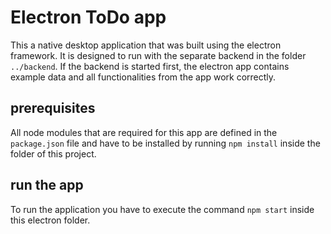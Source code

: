 # Electron ToDo app
This a native desktop application that was built using the electron framework.
It is designed to run with the separate backend in the folder `../backend`.
If the backend is started first, the electron app contains example data and all functionalities from the app work correctly.

## prerequisites
All node modules that are required for this app are defined in the `package.json` file and have to be installed by running `npm install` inside the folder of this project.

## run the app
To run the application you have to execute the command `npm start` inside this electron folder.